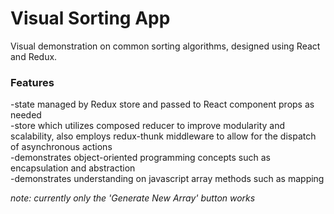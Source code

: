 # Visual Sorting App
  
Visual demonstration on common sorting algorithms, designed using React and Redux.
  
### Features
  
-state managed by Redux store and passed to React component props as needed  
-store which utilizes composed reducer to improve modularity and scalability, also employs redux-thunk middleware to allow for the dispatch of asynchronous actions  
-demonstrates object-oriented programming concepts such as encapsulation and abstraction  
-demonstrates understanding on javascript array methods such as mapping  
  
  
*note: currently only the 'Generate New Array' button works*
